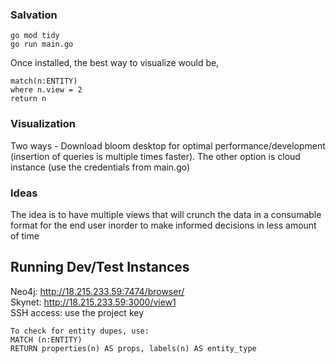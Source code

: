 ### Salvation

```
go mod tidy
go run main.go
```

Once installed, the best way to visualize would be,

```
match(n:ENTITY)
where n.view = 2
return n
```

### Visualization

Two ways - Download bloom desktop for optimal performance/development (insertion of queries is multiple times faster). The other option is cloud instance (use the credentials from main.go)

### Ideas

The idea is to have multiple views that will crunch the data in a consumable format for the end user inorder to make informed decisions in less amount of time

## Running Dev/Test Instances

Neo4j:   http://18.215.233.59:7474/browser/<br />
Skynet:   http://18.215.233.59:3000/view1<br />
SSH access: use the project key
```
To check for entity dupes, use:
MATCH (n:ENTITY)
RETURN properties(n) AS props, labels(n) AS entity_type
```
